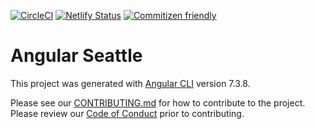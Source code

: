 [![CircleCI](https://circleci.com/gh/angular-seattle/angular-seattle.svg?style=svg)](https://circleci.com/gh/angular-seattle/angular-seattle)
[![Netlify Status](https://api.netlify.com/api/v1/badges/8dec2248-f76e-449e-ab35-1132c7bdb6c7/deploy-status)](https://app.netlify.com/sites/angular-seattle/deploys)
[![Commitizen friendly](https://img.shields.io/badge/commitizen-friendly-brightgreen.svg)](http://commitizen.github.io/cz-cli/)

# Angular Seattle

This project was generated with [Angular CLI](https://github.com/angular/angular-cli) version 7.3.8.

Please see our [CONTRIBUTING.md](CONTRIBUTING.md) for how to contribute to the project. Please review our [Code of Conduct](CODE_OF_CONDUCT.md) prior to contributing.
